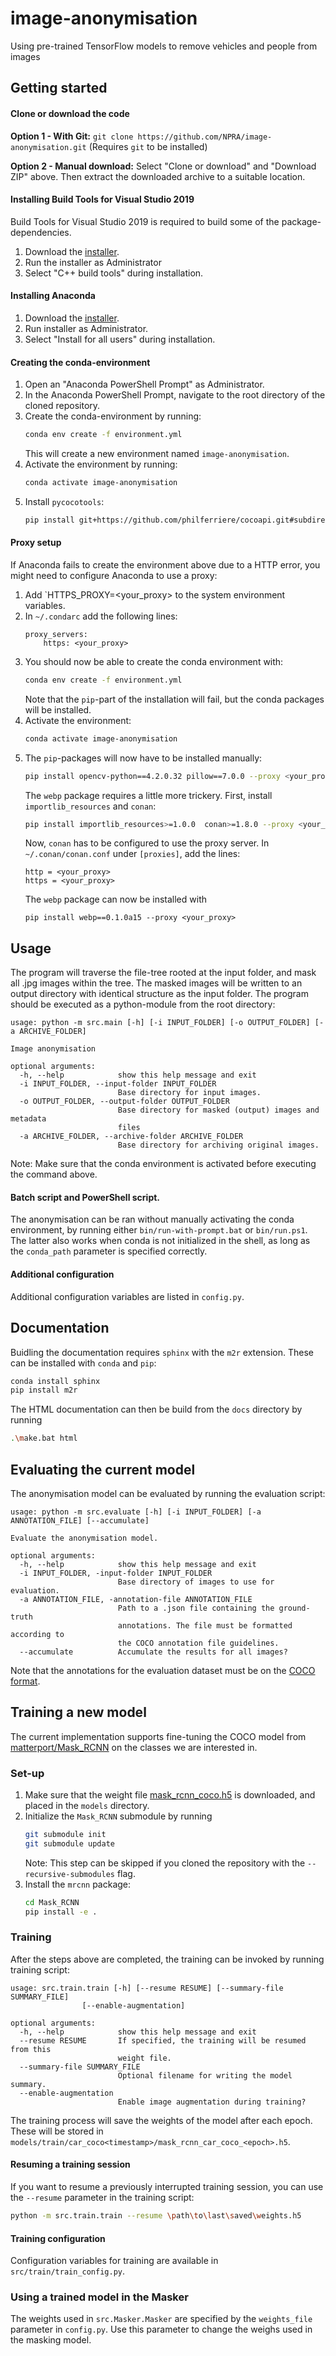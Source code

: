 # image-anonymisation
Using pre-trained TensorFlow models to remove vehicles and people from images

## Getting started
#### Clone or download the code

**Option 1 - With Git:** 
`git clone https://github.com/NPRA/image-anonymisation.git` (Requires `git` to be installed)

**Option 2 - Manual download:**
Select "Clone or download" and "Download ZIP" above. Then extract the downloaded archive to a suitable 
location.

#### Installing Build Tools for Visual Studio 2019
Build Tools for Visual Studio 2019 is required to build some of the package-dependencies. 
1. Download the [installer](https://visualstudio.microsoft.com/thank-you-downloading-visual-studio/?sku=BuildTools&rel=16). 
1. Run the installer as Administrator
1. Select "C++ build tools" during installation. 

#### Installing Anaconda
1. Download the [installer](https://www.anaconda.com/distribution/).
1. Run installer as Administrator.
1. Select "Install for all users" during installation.

#### Creating the conda-environment
1. Open an "Anaconda PowerShell Prompt" as Administrator.
2. In the Anaconda PowerShell Prompt, navigate to the root directory of the cloned repository.
3. Create the conda-environment by running:
    ```Bash
    conda env create -f environment.yml
    ```
    This will create a new environment named `image-anonymisation`.
5. Activate the environment by running:
    ```Bash
    conda activate image-anonymisation
    ```
4. Install `pycocotools`:
    ```Bash
    pip install git+https://github.com/philferriere/cocoapi.git#subdirectory=PythonAPI
    ```

#### Proxy setup
If Anaconda fails to create the environment above due to a HTTP error, you might need to configure Anaconda to use
a proxy:

1. Add `HTTPS_PROXY=<your_proxy> to the system environment variables.
2. In `~/.condarc` add the following lines:
    ```
    proxy_servers:
        https: <your_proxy>
    ```
3. You should now be able to create the conda environment with:
    ```Bash
    conda env create -f environment.yml
    ```
   Note that the `pip`-part of the installation will fail, but the conda packages will be installed.
4. Activate the environment:
    ```Bash
    conda activate image-anonymisation
    ```
5. The `pip`-packages will now have to be installed manually:
    ```Bash
    pip install opencv-python==4.2.0.32 pillow==7.0.0 --proxy <your_proxy>
    ```
    The `webp` package requires a little more trickery. First, install `importlib_resources` and `conan`:
    ```Bash
    pip install importlib_resources>=1.0.0  conan>=1.8.0 --proxy <your_proxy>
    ```
    Now, `conan` has to be configured to use the proxy server. In `~/.conan/conan.conf` under `[proxies]`, add the lines:
    ```
    http = <your_proxy>
    https = <your_proxy>  
    ```
    The `webp` package can now be installed with
    ```
    pip install webp==0.1.0a15 --proxy <your_proxy>
    ```
## Usage
The program will traverse the file-tree rooted at the input folder, and mask all .jpg images within the tree. The masked 
images will be written to an output directory with identical structure as the input folder. The program should be
executed as a python-module from the root directory:
```
usage: python -m src.main [-h] [-i INPUT_FOLDER] [-o OUTPUT_FOLDER] [-a ARCHIVE_FOLDER]

Image anonymisation

optional arguments:
  -h, --help            show this help message and exit
  -i INPUT_FOLDER, --input-folder INPUT_FOLDER
                        Base directory for input images.
  -o OUTPUT_FOLDER, --output-folder OUTPUT_FOLDER
                        Base directory for masked (output) images and metadata
                        files
  -a ARCHIVE_FOLDER, --archive-folder ARCHIVE_FOLDER
                        Base directory for archiving original images.
```
Note: Make sure that the conda environment is activated before executing the command above.

#### Batch script and PowerShell script.
The anonymisation can be ran without manually activating the conda environment, by running either `bin/run-with-prompt.bat` or `bin/run.ps1`.
The latter also works when conda is not initialized in the shell, as long as the `conda_path` parameter is specified correctly.

#### Additional configuration
Additional configuration variables are listed in `config.py`.

## Documentation
Buidling the documentation requires `sphinx` with the `m2r` extension. These can be installed with `conda` and `pip`:
```Bash
conda install sphinx
pip install m2r
``` 
The HTML documentation can then be build from the `docs` directory by running
```Bash
.\make.bat html
```

## Evaluating the current model
The anonymisation model can be evaluated by running the evaluation script:
```
usage: python -m src.evaluate [-h] [-i INPUT_FOLDER] [-a ANNOTATION_FILE] [--accumulate]

Evaluate the anonymisation model.

optional arguments:
  -h, --help            show this help message and exit
  -i INPUT_FOLDER, -input-folder INPUT_FOLDER
                        Base directory of images to use for evaluation.
  -a ANNOTATION_FILE, -annotation-file ANNOTATION_FILE
                        Path to a .json file containing the ground-truth
                        annotations. The file must be formatted according to
                        the COCO annotation file guidelines.
  --accumulate          Accumulate the results for all images?
```
Note that the annotations for the evaluation dataset must be on the [COCO format](http://cocodataset.org/#format-data).

## Training a new model
The current implementation supports fine-tuning the COCO model from [matterport/Mask_RCNN](https://github.com/matterport/Mask_RCNN) on the classes
we are interested in.

### Set-up
1. Make sure that the weight file [mask_rcnn_coco.h5](https://github.com/matterport/Mask_RCNN/releases/download/v2.0/mask_rcnn_coco.h5) is downloaded,
and placed in the `models` directory.
2. Initialize the `Mask_RCNN` submodule by running
    ```Bash
    git submodule init
    git submodule update
    ```
   Note: This step can be skipped if you cloned the repository with the `--recursive-submodules` flag.
3. Install the `mrcnn` package:
    ```Bash
    cd Mask_RCNN
    pip install -e .
    ```

### Training
After the steps above are completed, the training can be invoked by running training script:
```
usage: src.train.train [-h] [--resume RESUME] [--summary-file SUMMARY_FILE]
                [--enable-augmentation]

optional arguments:
  -h, --help            show this help message and exit
  --resume RESUME       If specified, the training will be resumed from this
                        weight file.
  --summary-file SUMMARY_FILE
                        Optional filename for writing the model summary.
  --enable-augmentation
                        Enable image augmentation during training?
```
The training process will save the weights of the model after each epoch. These will be stored in `models/train/car_coco<timestamp>/mask_rcnn_car_coco_<epoch>.h5`.

#### Resuming a training session
If you want to resume a previously interrupted training session, you can use the `--resume` parameter in the training script:
```Bash
python -m src.train.train --resume \path\to\last\saved\weights.h5
```

#### Training configuration
Configuration variables for training are available in `src/train/train_config.py`.

### Using a trained model in the Masker
The weights used in `src.Masker.Masker` are specified by the `weights_file` parameter in `config.py`.
Use this parameter to change the weighs used in the masking model.

